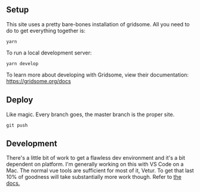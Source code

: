 ## Setup

This site uses a pretty bare-bones installation of gridsome. All you need to do to get everything together is:

```shell
yarn
```

To run a local development server:

```shell
yarn develop
```

To learn more about developing with Gridsome, view their documentation: https://gridsome.org/docs

## Deploy

Like magic. Every branch goes, the master branch is the proper site.

```shell
git push
```

## Development

There's a little bit of work to get a flawless dev environment and it's a bit dependent on platform. I'm generally working on this with VS Code on a Mac.
The normal vue tools are sufficient for most of it, Vetur. To get that last 10% of goodness will take substantially more work though. Refer to [the docs.](https://gridsome.org/docs/dev-tools/)